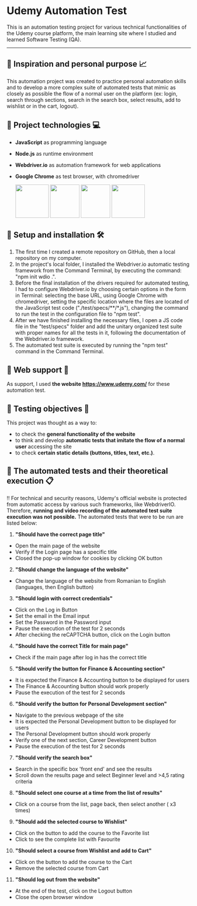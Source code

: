 # Udemy Automation Test
This is an automation testing project for various technical functionalities of the Udemy course platform, the main learning site where I studied and learned Software Testing (QA).



------



## :pushpin: Inspiration and personal purpose :chart_with_upwards_trend:
This automation project was created to practice personal automation skills and to develop a more complex suite of automated tests that mimic as closely as possible the flow of a normal user on the platform (ex: login, search through sections, search in the search box, select results, add to wishlist or in the cart, logout).







## :pushpin: Project technologies :computer:
+ **JavaScript** as programming language
+ **Node.js** as runtime environment
+ **Webdriver.io** as automation framework for web applications
+ **Google Chrome** as test browser, with chromedriver

    <a href= "https://developer.mozilla.org/en-US/docs/Web/JavaScript"><img src="https://user-images.githubusercontent.com/115346533/207126821-44c69b50-e31e-47cf-807d-360653372d09.png" width="91" height="91"></a>     <a href= "https://nodejs.org/en/docs/"><img src="https://user-images.githubusercontent.com/115346533/207125973-3188c005-11c9-4c49-ab8c-b71e5c58a5c4.png" width="80" height="91"></a>     <a href= "https://webdriver.io/"><img src="https://user-images.githubusercontent.com/115346533/207128580-5f3dd3bc-44f7-49dc-8cdb-a4991368536a.png" width="80" height="91"></a>     <a href = "https://www.google.com/chrome/?brand=YTUH&gclid=Cj0KCQiAnsqdBhCGARIsAAyjYjThEbMgK-Pyt6tXBBxBf9wk8TAD19OKn0FRnMlz45Ul0fZ5ogPb9gEaAjOhEALw_wcB&gclsrc=aw.ds"><img src="https://user-images.githubusercontent.com/115346533/208242996-fae0e828-b968-45cd-ab0c-1a73c9825b65.png" width="91" height="91"></a>
    
    
    
    
   
   
## :pushpin: Setup and installation :hammer_and_wrench:	
1. The first time I created a remote repository on GitHub, then a local repository on my computer.
2. In the project's local folder, I installed the Webdriver.io automatic testing framework from the Command Terminal, by executing the command: "npm init wdio .".
3. Before the final installation of the drivers required for automated testing, I had to configure Webdriver.io by choosing certain options in the form in Terminal: selecting the base URL, using Google Chrome with chromedriver, setting the specific location where the files are located of the JavaScript test code ("./test/specs/**/*.js"), changing the command to run the test in the configuration file to "npm test".
4. After we have finished installing the necessary files, I open a JS code file in the "test/specs" folder and add the unitary organized test suite with proper names for all the tests in it, following the documentation of the Webdriver.io framework.
5. The automated test suite is executed by running the "npm test" command in the Command Terminal.






## :pushpin: Web support :link:
As support, I used **the website https://www.udemy.com/** for these automation test.






## :pushpin: Testing objectives :microscope:
This project was thought as a way to:
+ to check the **general functionality of the website**
+ to think and develop **automatic tests that imitate the flow of a normal user** accessing the site
+ to check **certain static details (buttons, titles, text, etc.)**.






## :pushpin: The automated tests and their theoretical execution :clipboard:
:bangbang: For technical and security reasons, Udemy's official website is protected from automatic access by various such frameworks, like WebdriverIO.
Therefore, **running and video recording of the automated test suite execution was not possible.** The automated tests that were to be run are listed below:

1. **"Should have the correct page title"**
  + Open the main page of the website
  + Verify if the Login page has a specific title
  + Closed the pop-up window for cookies by clicking OK button
 
2. **"Should change the language of the website"**
  + Change the language of the website from Romanian to English (languages, then English button)
  
3. **"Should login with correct credentials"**
  + Click on the Log in Button
  + Set the email in the Email input
  + Set the Password in the Password input
  + Pause the execution of the test for 2 seconds
  + After checking the reCAPTCHA button, click on the Login button
  
4. **"Should have the correct Title for main page"**
  + Check if the main page after log in has the correct title
  
5. **"Should verify the button for Finance & Accounting section"**
  + It is expected the Finance & Accounting button to be displayed for users
  + The Finance & Accounting button should work properly
  + Pause the execution of the test for 2 seconds
  
6. **"Should verify the button for Personal Development section"**
  + Navigate to the previous webpage of the site
  + It is expected the Personal Development button to be displayed for users
  + The Personal Development button should work properly
  + Verify one of the next section, Career Development button
  + Pause the execution of the test for 2 seconds
  
7. **"Should verify the search box"**
  + Search in the specific box 'front end' and see the results
  + Scroll down the results page and select Beginner level and >4,5 rating criteria
  
8. **"Should select one course at a time from the list of results"**
  + Click on a course from the list, page back, then select another ( x3 times)
  
9. **"Should add the selected course to Wishlist"**
  + Click on the button to add the course to the Favorite list
  + Click to see the complete list with Favourite
  
10. **"Should select a course from Wishlist and add to Cart"**
  + Click on the button to add the course to the Cart
  + Remove the selected course from Cart
  
11. **"Should log out from the website"**
  + At the end of the test, click on the Logout button
  + Close the open browser window
